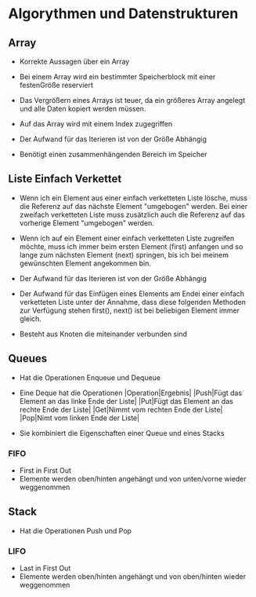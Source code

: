 # Algorythmen und Datenstrukturen

## Array
- Korrekte Aussagen über ein Array

- Bei einem Array wird ein bestimmter Speicherblock mit einer festenGröße reserviert

- Das Vergrößern eines Arrays ist teuer, da ein größeres Array angelegt und alle Daten kopiert werden müssen.

- Auf das Array wird mit einem Index zugegriffen

- Der Aufwand für das Iterieren ist von der Größe Abhängig

- Benötigt einen zusammenhängenden Bereich im Speicher

## Liste Einfach Verkettet

- Wenn ich ein Element aus einer einfach verketteten Liste lösche, muss die Referenz auf das nächste Element "umgebogen" werden. Bei einer zweifach verketteten Liste muss zusätzlich auch die Referenz auf das vorherige Element "umgebogen" werden.

- Wenn ich auf ein Element einer einfach verketteten Liste zugreifen möchte, muss ich immer beim ersten Element (first) anfangen und so lange zum nächsten Element (next) springen, bis ich bei meinem gewünschten Element angekommen bin.

- Der Aufwand für das Iterieren ist von der Größe Abhängig

- Der Aufwand für das Einfügen eines Elements am Endei einer einfach verketteten Liste unter der Annahme, dass diese folgenden Methoden zur Verfügung stehen first(), next() ist bei beliebigen Element immer gleich.

- Besteht aus Knoten die miteinander verbunden sind

## Queues

- Hat die Operationen Enqueue und Dequeue
- Eine Deque hat die Operationen
|Operation|Ergebnis|
|Push|Fügt das Element an das linke Ende der Liste|
|Put|Fügt das Element an das rechte Ende der Liste|
|Get|Nimmt vom rechten Ende der Liste|
|Pop|Nimt vom linken Ende der Liste|

- Sie kombiniert die Eigenschaften einer Queue und eines Stacks

### FIFO
- First in First Out
- Elemente werden oben/hinten angehängt und von unten/vorne wieder weggenommen

## Stack

- Hat die Operationen Push und Pop

### LIFO

- Last in First Out
- Elemente werden oben/hinten angehängt und von oben/hinten wieder weggenommen



